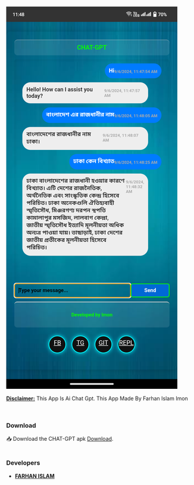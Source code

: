 <p>
<a href="#">
<img title="DH-Hackbar" src="https://github.com/Imon-404/CHAT-GPT-APK/blob/main/Screenshot_20240906-114837.png">
</a>
</p>

<b><u>Disclaimer:</u></b> This App Is Ai Chat Gpt. This App Made By Farhan Islam Imon
</p>
<br>

### Download
📥 Download the CHAT-GPT apk <a href="https://github.com/Imon-404/CHAT-GPT-APK/raw/main/CHAT-GPT.apk">Download</a>.
<br>
<br>


### Developers
- [**FARHAN ISLAM**](https://www.facebook.com/Imon.132233?mibextid=ZbWKwL)
<br>
